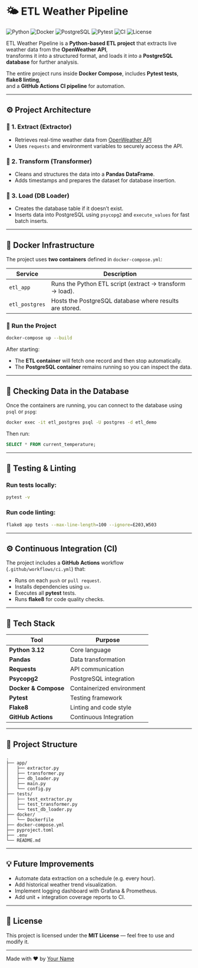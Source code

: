 # 🌤️ ETL Weather Pipeline

![Python](https://img.shields.io/badge/Python-3.12-blue)
![Docker](https://img.shields.io/badge/Docker-Enabled-blue)
![PostgreSQL](https://img.shields.io/badge/PostgreSQL-15-blue)
![Pytest](https://img.shields.io/badge/Tests-Pytest-green)
![CI](https://github.com/snushev/Weather-ETL-Pipeline/actions/workflows/ci.yml/badge.svg)
![License](https://img.shields.io/badge/License-MIT-yellow)

ETL Weather Pipeline is a **Python-based ETL project** that extracts live weather data from the **OpenWeather API**,  
transforms it into a structured format, and loads it into a **PostgreSQL database** for further analysis.

The entire project runs inside **Docker Compose**, includes **Pytest tests**, **flake8 linting**,  
and a **GitHub Actions CI pipeline** for automation.

---

## ⚙️ Project Architecture

### 🧩 1. Extract (Extractor)

- Retrieves real-time weather data from [OpenWeather API](https://openweathermap.org/api)
- Uses `requests` and environment variables to securely access the API.

### 🔄 2. Transform (Transformer)

- Cleans and structures the data into a **Pandas DataFrame**.
- Adds timestamps and prepares the dataset for database insertion.

### 💾 3. Load (DB Loader)

- Creates the database table if it doesn’t exist.
- Inserts data into PostgreSQL using `psycopg2` and `execute_values` for fast batch inserts.

---

## 🐳 Docker Infrastructure

The project uses **two containers** defined in `docker-compose.yml`:

| Service        | Description                                              |
| -------------- | -------------------------------------------------------- |
| `etl_app`      | Runs the Python ETL script (extract → transform → load). |
| `etl_postgres` | Hosts the PostgreSQL database where results are stored.  |

### 🚀 Run the Project

```bash
docker-compose up --build
```

After starting:

- The **ETL container** will fetch one record and then stop automatically.
- The **PostgreSQL container** remains running so you can inspect the data.

---

## 🧠 Checking Data in the Database

Once the containers are running, you can connect to the database using `psql` or `pspg`:

```bash
docker exec -it etl_postgres psql -U postgres -d etl_demo
```

Then run:

```sql
SELECT * FROM current_temperature;
```

---

## 🧪 Testing & Linting

### Run tests locally:

```bash
pytest -v
```

### Run code linting:

```bash
flake8 app tests --max-line-length=100 --ignore=E203,W503
```

---

## ⚙️ Continuous Integration (CI)

The project includes a **GitHub Actions** workflow (`.github/workflows/ci.yml`) that:

- Runs on each `push` or `pull request`.
- Installs dependencies using `uv`.
- Executes all **pytest** tests.
- Runs **flake8** for code quality checks.

---

## 🧰 Tech Stack

| Tool                 | Purpose                   |
| -------------------- | ------------------------- |
| **Python 3.12**      | Core language             |
| **Pandas**           | Data transformation       |
| **Requests**         | API communication         |
| **Psycopg2**         | PostgreSQL integration    |
| **Docker & Compose** | Containerized environment |
| **Pytest**           | Testing framework         |
| **Flake8**           | Linting and code style    |
| **GitHub Actions**   | Continuous Integration    |

---

## 📁 Project Structure

```
.
├── app/
│   ├── extractor.py
│   ├── transformer.py
│   ├── db_loader.py
│   ├── main.py
│   └── config.py
├── tests/
│   ├── test_extractor.py
│   ├── test_transformer.py
│   └── test_db_loader.py
├── docker/
│   └── Dockerfile
├── docker-compose.yml
├── pyproject.toml
├── .env
└── README.md
```

---

## 💡 Future Improvements

- Automate data extraction on a schedule (e.g. every hour).
- Add historical weather trend visualization.
- Implement logging dashboard with Grafana & Prometheus.
- Add unit + integration coverage reports to CI.

---

## 🏁 License

This project is licensed under the **MIT License** — feel free to use and modify it.

---

Made with ❤️ by [Your Name](https://github.com/yourusername)


